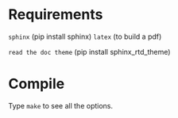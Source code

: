 # Requirements

```sphinx``` (pip install sphinx)
```latex``` (to build a pdf)

```read the doc theme``` (pip install sphinx_rtd_theme)

# Compile

Type ```make``` to see all the options.
